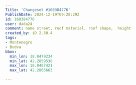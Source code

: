 ```yaml
---
Title: 'Changeset #160384776'
PublishDate: 2024-12-19T09:28:29Z
id: 160384776
user: dada24
comment: name street, roof material, roof shape,  height
created_by: iD 2.30.4
tags:
- Montenegro
- Budva
bbox:
  min_lon: 18.8479234
  min_lat: 42.2859538
  max_lon: 18.8487421
  max_lat: 42.2865663

---
```

